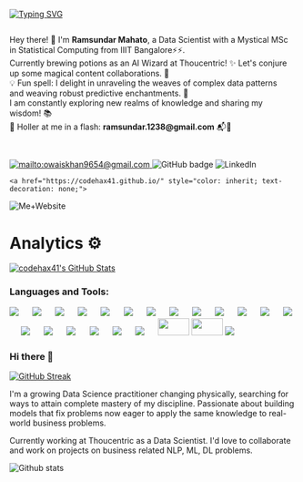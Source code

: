<a href="https://git.io/typing-svg"><img src="https://readme-typing-svg.demolab.com?font=Fira+Code&pause=1000&random=false&width=435&lines=Hi!+%F0%9F%91%8B+Ramsundar+Mahato%2C+Data+Scientist+with+an+MSc+in+Statistical+Computing+from+IIIT+Bangalore%E2%9A%A1%E2%9A%A1;Let's+create+magical+content+collaborations.+%F0%9F%94%AE;Unraveling+complex+data+patterns+and+weaving+predictive+enchantments+is+my+delight.+" alt="Typing SVG" /></a>

<div style="display: flex; flex-direction: column;">
  <div style="flex: 1; margin-right: 10px;">
    <ul style="list-style-type: none; padding: 0;">
      <li>Hey there! 👋 I'm <b>Ramsundar Mahato</b>, a Data Scientist with a Mystical MSc in Statistical Computing from IIIT Bangalore⚡⚡.</li>
      <li>Currently brewing potions as an AI Wizard at Thoucentric! ✨ Let's conjure up some magical content collaborations. 🔮</li>
      <li>💡 Fun spell: I delight in unraveling the weaves of complex data patterns and weaving robust predictive enchantments. 🧙</li>
      <li>I am constantly exploring new realms of knowledge and sharing my wisdom! 📚</li>
      <li>📧 Holler at me in a flash: <b>ramsundar.1238@gmail.com</b> 📬🚀</li>
    </ul>
  </div>
</div>
    </ul>
  </div>
</div>


<h2 align="left">
</h2> 

  <a href="mailto:ramsundar.1238@gmail.com">
    <img src="https://img.shields.io/badge/Gmail-D14836?style=for-the-badge&logo=gmail&logoColor=white" alt="mailto:owaiskhan9654@gmail.com"/>
  </a>
  
  <a href="https://github.com/codehax41" style="color: inherit; text-decoration: none;">
    <img src="https://img.shields.io/badge/-Github-000?style=for-the-badge&logo=Github&logoColor=white&link=https://github.com/Owaiskhan9654" alt="GitHub badge" />
  </a>
  
  <a href="https://www.linkedin.com/in/codehax41/" style="color: inherit; text-decoration: none;">
    <img src="https://img.shields.io/badge/-LinkedIn-blue?style=for-the-badge&logo=Linkedin&logoColor=white&link=https://www.linkedin.com/in/owaiskhan9654/" alt="LinkedIn" />
  </a>

    <a href="https://codehax41.github.io/" style="color: inherit; text-decoration: none;">
 <img src="https://img.shields.io/badge/website-000000?style=for-the-badge&logo=About.me&logoColor=white" alt="Me+Website" /> 
  </a>

</p>

# Analytics ⚙️

  <a href="https://awesome-github-stats.azurewebsites.net/index.html??cardType=github&theme=highcontrast&preferLogin=false">    <img  alt="codehax41's GitHub Stats" src="https://awesome-github-stats.azurewebsites.net/user-stats/codehax41?cardType=github&theme=highcontrast&preferLogin=false" />  </a>

 </p> <h3 align="left">
 
 Languages and Tools:
 
[![](https://img.shields.io/badge/Markdown-494d4c?style=for-the-badge&logo=markdown&logoColor=white)](https://www.linkedin.com/in/codehax41/) &emsp;
[![](https://img.shields.io/badge/PyTorch-EE4C2C?style=for-the-badge&logo=pytorch&logoColor=white)](https://www.linkedin.com/in/codehax41/) &emsp;
[![](https://img.shields.io/badge/Git-f02913?style=for-the-badge&logo=git&logoColor=white)](https://www.linkedin.com/in/codehax41/) &emsp;
[![](https://img.shields.io/badge/Python-3776AB?style=for-the-badge&logo=python&logoColor=white)](https://www.linkedin.com/in/codehax41/) &emsp;
[![](https://img.shields.io/badge/Weights_&_Biases-FFBE00?style=for-the-badge&logo=WeightsAndBiases&logoColor=white)](https://www.linkedin.com/in/codehax41/) &emsp;
[![](https://img.shields.io/badge/Keras-FF0000?style=for-the-badge&logo=keras&logoColor=white)](https://www.linkedin.com/in/codehax41/) &emsp;
[![](https://img.shields.io/badge/TensorFlow-FF6F00?style=for-the-badge&logo=tensorflow&logoColor=white)](https://www.linkedin.com/in/codehax41/) &emsp;
[![](https://img.shields.io/badge/PyTorch%20Lightning-792DE4?style=for-the-badge&logo=pytorch-lightning&logoColor=white)](https://www.linkedin.com/in/codehax41/) &emsp;
[![](https://img.shields.io/badge/Anaconda-44A833?style=for-the-badge&logo=Anaconda&logoColor=white)](https://www.linkedin.com/in/codehax41/) &emsp;
[![](https://img.shields.io/badge/Spyder-FF0000?style=for-the-badge&logo=Spyder&logoColor=white)](https://www.linkedin.com/in/codehax41/) &emsp;
[![](https://img.shields.io/badge/Atom-66595C?style=for-the-badge&logo=Atom&logoColor=white)](https://www.linkedin.com/in/codehax41/) &emsp;
[![](https://img.shields.io/badge/Jupyter-F37626?style=for-the-badge&logo=Jupyter&logoColor=white)](https://www.linkedin.com/in/codehax41/) &emsp;
[![](https://img.shields.io/badge/Pandas-3e5e78?style=for-the-badge&logo=pandas&logoColor=white)](https://www.linkedin.com/in/codehax41/) &emsp;
[![](https://img.shields.io/badge/numpy-695170?style=for-the-badge&logo=numpy&logoColor=white)](https://www.linkedin.com/in/codehax41/) &emsp;
[![](https://img.shields.io/badge/OpenCV-a5eb60?style=for-the-badge&logo=opencv_python&logoColor=white)](https://www.linkedin.com/in/codehax41/) &emsp;
[![](https://img.shields.io/badge/HTML5-E34F26?style=for-the-badge&logo=html5&logoColor=white)](https://www.linkedin.com/in/codehax41/) &emsp;
[![](https://img.shields.io/badge/CSS3-1572B6?style=for-the-badge&logo=css3&logoColor=white)](https://www.linkedin.com/in/codehax41/) &emsp;
[![](https://img.shields.io/badge/Flask-000000?style=for-the-badge&logo=flask&logoColor=white)](https://www.linkedin.com/in/codehax41/) &emsp;
[![](https://img.shields.io/badge/Heroku-430098?style=for-the-badge&logo=heroku&logoColor=white)](https://www.linkedin.com/in/codehax41/) &emsp;
<a href="https://www.linkedin.com/in/codehax41"/><img src="https://user-images.githubusercontent.com/47840160/196059938-8265ccfa-fce7-43b7-9d3f-83fe49810f13.png" height=30 width=55></img></a>
<a href="https://www.linkedin.com/in/codehax41"/><img src="https://raw.githubusercontent.com/huggingface/awesome-huggingface/main/logo.svg" height=30 width=55></img></a>
<a href="https://www.linkedin.com/in/codehax41"/><img src="https://img.shields.io/badge/Google Colab-F9AB00?style=for-the-badge&logo=Google-Colab&logoColor=white"></img></a>




### Hi there 👋

[![GitHub Streak](https://streak-stats.demolab.com?user=codehax41&theme=omni)](https://git.io/streak-stats)

I'm a growing Data Science practitioner changing physically, searching for ways to attain complete mastery of my discipline. Passionate about building models that fix problems now eager to apply the same knowledge to real-world business problems.

Currently working at Thoucentric as a Data Scientist. I'd love to collaborate and work on projects on business related NLP, ML, DL problems.

<!--
**codehax41/codehax41** is a ✨ _special_ ✨ repository because its `README.md` (this file) appears on your GitHub profile.

Here are some ideas to get you started:

- 🔭 I’m currently working on ... Personal Assistant using NLP
- 🌱 I’m currently learning ... So many things.
- 👯 I’m looking to collaborate for DS related work.
- 🤔 I’m looking for help with ... ML, DL and NLP.
- 💬 Ask me about ... jokes!
- 📫 How to reach me: ... mailtto:ramsundar.1238@gmail.com
- ⚡ Fun fact: ... kind hearted!
-->

![Github stats](https://github-readme-stats.vercel.app/api?username=codehax41)

